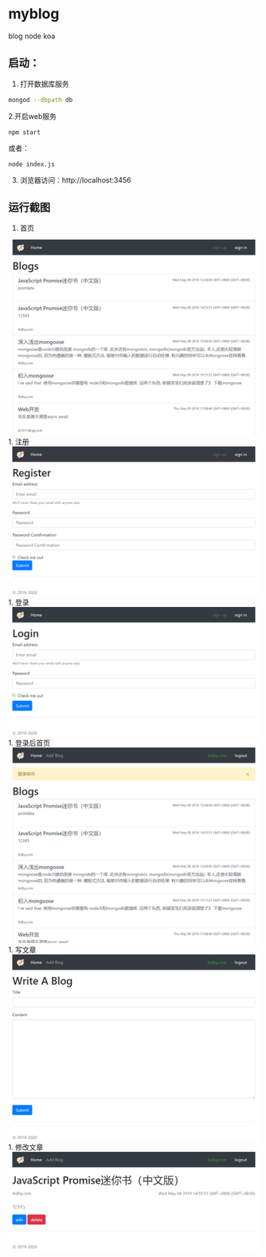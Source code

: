 # myblog
blog node koa
## 启动：

1. 打开数据库服务

``` bash
mongod --dbpath db
```
2.开启web服务

```
npm start 
```
或者：
```
node index.js
```

3. 浏览器访问：http://localhost:3456

## 运行截图
1. 首页
<img src="./doc/img/1.png">
1. 注册
<img src="./doc/img/2.png">
1. 登录
<img src="./doc/img/3.png">
1. 登录后首页
<img src="./doc/img/4.png">
1. 写文章
<img src="./doc/img/5.png">
1. 修改文章
<img src="./doc/img/6.png">
